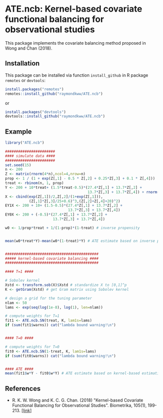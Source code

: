 # ATE.ncb: Kernel-based covariate functional balancing for observational studies

This package implements the covariate balancing method proposed in Wong and Chan (2018).

## Installation
This package can be installed via function `install_github` in R package `remotes` or `devtools`:

``` r
install.packages("remotes")
remotes::install_github("raymondkww/ATE.ncb")

```

or

``` r
install.packages("devtools")
devtools::install_github("raymondkww/ATE.ncb")

```

## Example
```r
library("ATE.ncb")

#######################
#### simulate data ####
#######################
set.seed(15)
n <- 200
Z <- matrix(rnorm(4*n),ncol=4,nrow=n)
prop <- 1 / (1 + exp(Z[,1] - 0.5 * Z[,2] + 0.25*Z[,3] + 0.1 * Z[,4]))
treat <- rbinom(n, 1, prop)
Y <- 200 + 10*treat+ (1.5*treat-0.5)*(27.4*Z[,1] + 13.7*Z[,2] +
                                      13.7*Z[,3] + 13.7*Z[,4]) + rnorm(n)
X <- cbind(exp(Z[,1])/2,Z[,2]/(1+exp(Z[,1])),
           (Z[,1]*Z[,3]/25+0.6)^3,(Z[,2]+Z[,4]+20)^2)
EY1X <- 200 + 10+ (1.5-0.5)*(27.4*Z[,1] + 13.7*Z[,2] +
                             13.7*Z[,3] + 13.7*Z[,4])
EY0X <- 200 + (-0.5)*(27.4*Z[,1] + 13.7*Z[,2] +
                      13.7*Z[,3] + 13.7*Z[,4])

w0 <- 1/prop*treat + 1/(1-prop)*(1-treat) # inverse propensity


mean(w0*treat*Y)-mean(w0*(1-treat)*Y) # ATE estimate based on inverse propensity (truth=10)


###########################################
##### kernel-based covariate balancing ####
###########################################

#### T=1 ####

# Sobolev kernel
Xstd <- transform.sob(X)$Xstd # standardize X to [0,1]^p
K <- getGram(Xstd) # get Gram matrix using Sobolev kernel

# design a grid for the tuning parameter
nlam <- 50
lams <- exp(seq(log(1e-8), log(1), len=nlam))

# compute weights for T=1
fit1 <- ATE.ncb.SN(treat, K, lam1s=lams)
if (sum(fit1$warns)) cat("lambda bound warning!\n")


#### T=0 ####

# compute weights for T=0
fit0 <- ATE.ncb.SN(1-treat, K, lam1s=lams)
if (sum(fit0$warns)) cat("lambda bound warning!\n")


#### ATE ####
mean(fit1$w*Y - fit0$w*Y) # ATE estimate based on kernel-based estimation (truth=10)
```


## References
* R. K. W. Wong and K. C. G. Chan. (2018) "Kernel-based Covariate Functional Balancing for Observational Studies". Biometrika, 105(1), 199-213. [\[link\]](https://doi.org/10.1093/biomet/asx069)
